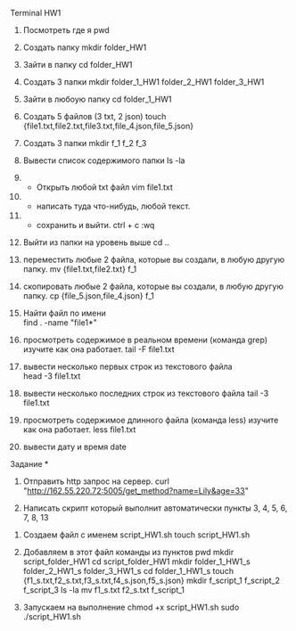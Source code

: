 Terminal HW1

1. Посмотреть где я
pwd

2. Создать папку
mkdir folder_HW1

3. Зайти в папку
cd folder_HW1 

4. Создать 3 папки 
mkdir folder_1_HW1 folder_2_HW1 folder_3_HW1 

5. Зайти в любоую папку 
cd folder_1_HW1

6. Создать 5 файлов (3 txt, 2 json) 
touch {file1.txt,file2.txt,file3.txt,file_4.json,file_5.json}

7. Создать 3 папки
mkdir f_1 f_2 f_3

8. Вывести список содержимого папки 
ls -la

9. + Открыть любой txt файл 
vim file1.txt

10. + написать туда что-нибудь, любой текст. 

11. + сохранить и выйти.
ctrl + c 
:wq

12. Выйти из папки на уровень выше 
cd ..

13. переместить любые 2 файла, которые вы создали, в любую другую папку. 
mv {file1.txt,file2.txt} f_1 

14. скопировать любые 2 файла, которые вы создали, в любую другую папку. 
cp {file_5.json,file_4.json} f_1

15. Найти файл по имени  
find . -name "file1*"

16. просмотреть содержимое в реальном времени (команда grep) изучите как она работает. 
tail -F file1.txt

17. вывести несколько первых строк из текстового файла  
head -3 file1.txt 

18. вывести несколько последних строк из текстового файла 
tail -3 file1.txt

19. просмотреть содержимое длинного файла (команда less) изучите как она работает.
less file1.txt

20. вывести дату и время 
date

Задание *
1) Отправить http запрос на сервер.
curl  "http://162.55.220.72:5005/get_method?name=Lily&age=33"

2) Написать скрипт который выполнит автоматически пункты 3, 4, 5, 6, 7, 8, 13
  1. Создаем файл с именем script_HW1.sh
  touch script_HW1.sh
  
  2. Добавляем в этот файл команды из пунктов 
  pwd
  mkdir script_folder_HW1 
  cd script_folder_HW1 
  mkdir folder_1_HW1_s folder_2_HW1_s folder_3_HW1_s
  cd folder_1_HW1_s
  touch {f1_s.txt,f2_s.txt,f3_s.txt,f4_s.json,f5_s.json}
  mkdir f_script_1 f_script_2 f_script_3
  ls -la
  mv f1_s.txt f2_s.txt f_script_1

3. Запускаем на выполнение
chmod +x script_HW1.sh
sudo ./script_HW1.sh
